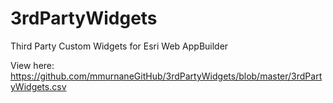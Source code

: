 # 3rdPartyWidgets
Third Party Custom Widgets for Esri Web AppBuilder

View here: https://github.com/mmurnaneGitHub/3rdPartyWidgets/blob/master/3rdPartyWidgets.csv
